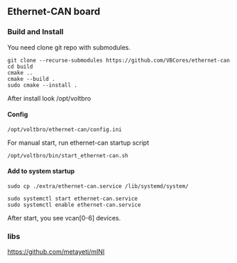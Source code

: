 ## Ethernet-CAN board



### Build and Install

You need clone git repo with submodules.

```
git clone --recurse-submodules https://github.com/VBCores/ethernet-can
cd build
cmake ..
cmake --build .
sudo cmake --install .
```
After install look /opt/voltbro


#### Config

```
/opt/voltbro/ethernet-can/config.ini
```

For manual start, run ethernet-can startup script 
```
/opt/voltbro/bin/start_ethernet-can.sh
```

#### Add to system startup

```
sudo cp ./extra/ethernet-can.service /lib/systemd/system/
```

```
sudo systemctl start ethernet-can.service
sudo systemctl enable ethernet-can.service
```

After start, you see vcan[0-6] devices.


### libs
https://github.com/metayeti/mINI
